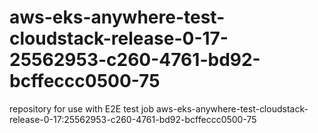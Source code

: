 # aws-eks-anywhere-test-cloudstack-release-0-17-25562953-c260-4761-bd92-bcffeccc0500-75
repository for use with E2E test job aws-eks-anywhere-test-cloudstack-release-0-17:25562953-c260-4761-bd92-bcffeccc0500-75
